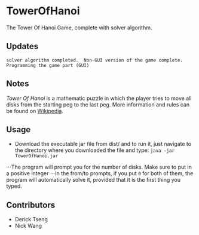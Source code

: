 # TowerOfHanoi

The Tower Of Hanoi Game, complete with solver algorithm.

## Updates
```
solver algorithm completed.  Non-GUI version of the game complete.  Programming the game part (GUI)
```

## Notes
*Tower Of Hanoi* is a mathematic puzzle in which the player tries to move all disks from the starting peg to the last peg.  More information and rules can be found on [Wikipedia](https://en.wikipedia.org/wiki/Tower_of_Hanoi).

## Usage
* Download the executable jar file from dist/ and to run it, just navigate to the directory where you downloaded the file and type: `java -jar TowerOfHanoi.jar`

⋅⋅⋅The program will prompt you for the number of disks.  Make sure to put in a positive integer
⋅⋅⋅In the from/to prompts, if you put `0` for both of them, the program will automatically solve it, provided that it is the first thing you typed.

## Contributors
* Derick Tseng
* Nick Wang
